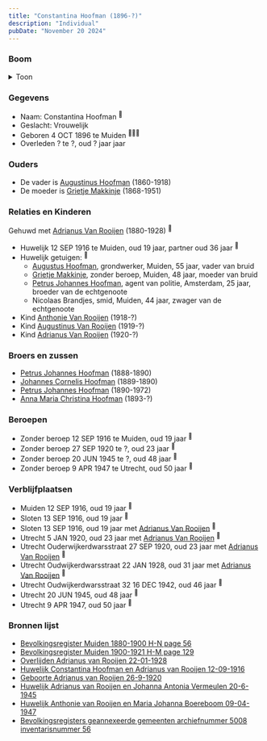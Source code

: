```yaml
---
title: "Constantina Hoofman (1896-?)"
description: "Individual"
pubDate: "November 20 2024"
---
```


### Boom
<details><summary>Toon</summary>

![test](https://www.plantuml.com/plantuml/svg/bPHTRzem68Nl_IjUjHUxGi8m846eBI1WczGDzMkQfWcPv2qO71lPJX6g-EzxquIFbMxDeaY9ln-VS-mhvuNrQQAOMqgz4bOaC1NHScPDgkE-KSQ2jq8xQaBjsLp6296qaSBy7vELtq22oHIjowkSHul6RrR8ZcQDb70EdXa0z8oDqTxDPRJKw5odamYfBowWphQCVO3norAEvIFEkkaiTLxgrC4dOnuJeSz0EFXSfQS5S3we3nl37ity_2XHnLlejATYkfbCZVSAsnV00xWTZEdJhCB82f6kZxgwPQhKHEXu4bdZtDGG4Osf1V2jVmSyfC7NAUrA4ri1DB8I_GBXMYnfTmiyu0I4C-mDweFwFt1gJUYERpAS_TJlul0MTEz7XDFWy83A7UDqsckCOwbdMRyQVBd_IdC7hHUgOKPLXtCbPtE_GQNCciYsh12lKYbwi0B_K56Cf8giYNEsMwvlD6L6ao7Yn0_EOM_c-q9yp2KEmcPf7IxXCil8BXcnbIBBnOFGS6ECNE21fLOjamqouxhx8nEi2WzIB_49KGEztyKJsgnG8YiaUfT43oaqzzvYDFT_TUSbY25l7jm9JjqfiJtU2ajkBr-HrDYXbHHv1w7zt6Y9Rq84lDJvgy5mqClFqgqolhpHfpV0cnIDKXIDtEcGX_z9KIHxTpO2LiJhK54OMIcS-RCSy5Vb1YiChFoa-v9o_slViH3rTKE3iIlKCLtJlm40)
</details>

### Gegevens
- Naam: Constantina Hoofman <sup><a href="../s00013/" style="text-decoration:none" title="Bevolkingsregister Muiden 1880-1900 H-N page 56">:link:</a></sup>
- Geslacht: Vrouwelijk
- Geboren 4 OCT 1896 te Muiden <sup><a href="../s00013/" style="text-decoration:none" title="Bevolkingsregister Muiden 1880-1900 H-N page 56">:link:</a><a href="../s00012/" style="text-decoration:none" title="Bevolkingsregister Muiden 1900-1921 H-M page 129">:link:</a><a href="../s00304/" style="text-decoration:none" title="Bevolkingsregisters geannexeerde gemeenten archiefnummer 5008 inventarisnummer 56">:link:</a></sup>
- Overleden ? te ?, oud ? jaar jaar 

### Ouders
- De vader is [Augustinus Hoofman](../i00007/) (1860-1918)
- De moeder is [Grietje Makkinje](../i00008/) (1868-1951)

### Relaties en Kinderen

Gehuwd met [Adrianus Van Rooijen](../i00020/) (1880-1928) <sup><a href="../s00023/" style="text-decoration:none" title="Huwelijk Constantina Hoofman en Adrianus van Rooijen 12-09-1916">:link:</a></sup>
- Huwelijk 12 SEP 1916 te Muiden, oud 19 jaar, partner oud 36 jaar <sup><a href="../s00023/" style="text-decoration:none" title="Huwelijk Constantina Hoofman en Adrianus van Rooijen 12-09-1916">:link:</a></sup>
- Huwelijk getuigen:  <sup><a href="../s00023/" style="text-decoration:none" title="Huwelijk Constantina Hoofman en Adrianus van Rooijen 12-09-1916">:link:</a></sup>
  - [Augustus Hoofman](../i00007/), grondwerker, Muiden, 55 jaar, vader van bruid
  - [Grietje Makkinje](../i00008/), zonder beroep, Muiden, 48 jaar, moeder van bruid
  - [Petrus Johannes Hoofman](../i00005/), agent van politie, Amsterdam, 25 jaar, broeder van de echtgenoote
  - Nicolaas Brandjes, smid, Muiden, 44 jaar, zwager van de echtgenoote
- Kind [Anthonie Van Rooijen](../i00181/) (1918-?)
- Kind [Augustinus Van Rooijen](../i00185/) (1919-?)
- Kind [Adrianus Van Rooijen](../i00179/) (1920-?)

### Broers en zussen
- [Petrus Johannes Hoofman](../i00015/) (1888-1890)
- [Johannes Cornelis Hoofman](../i00016/) (1889-1890)
- [Petrus Johannes Hoofman](../i00005/) (1890-1972)
- [Anna Maria Christina Hoofman](../i00012/) (1893-?)

### Beroepen
- Zonder beroep 12 SEP 1916 te Muiden, oud 19 jaar <sup><a href="../s00023/" style="text-decoration:none" title="Huwelijk Constantina Hoofman en Adrianus van Rooijen 12-09-1916">:link:</a></sup>
- Zonder beroep 27 SEP 1920 te ?, oud 23 jaar <sup><a href="../s00300/" style="text-decoration:none" title="Geboorte Adrianus van Rooijen 26-9-1920">:link:</a></sup>
- Zonder beroep 20 JUN 1945 te ?, oud 48 jaar <sup><a href="../s00301/" style="text-decoration:none" title="Huwelijk Adrianus van Rooijen en Johanna Antonia Vermeulen 20-6-1945">:link:</a></sup>
- Zonder beroep 9 APR 1947 te Utrecht, oud 50 jaar <sup><a href="../s00302/" style="text-decoration:none" title="Huwelijk Anthonie van Rooijen en Maria Johanna Boereboom 09-04-1947 ">:link:</a></sup>

### Verblijfplaatsen
- Muiden  12 SEP 1916, oud 19 jaar  <sup><a href="../s00023/" style="text-decoration:none" title="Huwelijk Constantina Hoofman en Adrianus van Rooijen 12-09-1916">:link:</a></sup>
- Sloten  13 SEP 1916, oud 19 jaar  <sup><a href="../s00012/" style="text-decoration:none" title="Bevolkingsregister Muiden 1900-1921 H-M page 129">:link:</a></sup>
- Sloten  13 SEP 1916, oud 19 jaar met [Adrianus Van Rooijen](../i00020/) <sup><a href="../s00304/" style="text-decoration:none" title="Bevolkingsregisters geannexeerde gemeenten archiefnummer 5008 inventarisnummer 56">:link:</a></sup>
- Utrecht  5 JAN 1920, oud 23 jaar met [Adrianus Van Rooijen](../i00020/) <sup><a href="../s00304/" style="text-decoration:none" title="Bevolkingsregisters geannexeerde gemeenten archiefnummer 5008 inventarisnummer 56">:link:</a></sup>
- Utrecht Ouderwijkerdwarsstraat 27 SEP 1920, oud 23 jaar met [Adrianus Van Rooijen](../i00020/) <sup><a href="../s00300/" style="text-decoration:none" title="Geboorte Adrianus van Rooijen 26-9-1920">:link:</a></sup>
- Utrecht Oudwijkerdwarsstraat 22 JAN 1928, oud 31 jaar met [Adrianus Van Rooijen](../i00020/) <sup><a href="../s00299/" style="text-decoration:none" title="Overlijden Adrianus van Rooijen 22-01-1928">:link:</a></sup>
- Utrecht Oudwijkerdwarsstraat 32 16 DEC 1942, oud 46 jaar  <sup><a href="../s00303/" style="text-decoration:none" title="Utrechtsch Nieuwsblad, 1942-12-16; p. 2">:link:</a></sup>
- Utrecht  20 JUN 1945, oud 48 jaar  <sup><a href="../s00301/" style="text-decoration:none" title="Huwelijk Adrianus van Rooijen en Johanna Antonia Vermeulen 20-6-1945">:link:</a></sup>
- Utrecht  9 APR 1947, oud 50 jaar  <sup><a href="../s00302/" style="text-decoration:none" title="Huwelijk Anthonie van Rooijen en Maria Johanna Boereboom 09-04-1947 ">:link:</a></sup>

### Bronnen lijst
- [Bevolkingsregister Muiden 1880-1900 H-N page 56](../s00013/)
- [Bevolkingsregister Muiden 1900-1921 H-M page 129](../s00012/)
- [Overlijden Adrianus van Rooijen 22-01-1928](../s00299/)
- [Huwelijk Constantina Hoofman en Adrianus van Rooijen 12-09-1916](../s00023/)
- [Geboorte Adrianus van Rooijen 26-9-1920](../s00300/)
- [Huwelijk Adrianus van Rooijen en Johanna Antonia Vermeulen 20-6-1945](../s00301/)
- [Huwelijk Anthonie van Rooijen en Maria Johanna Boereboom 09-04-1947 ](../s00302/)
- [Bevolkingsregisters geannexeerde gemeenten archiefnummer 5008 inventarisnummer 56](../s00304/)